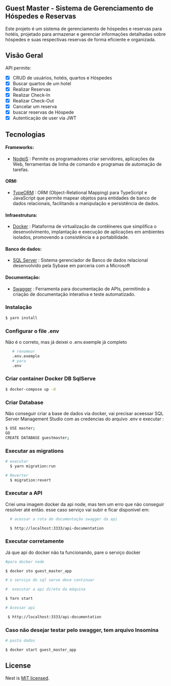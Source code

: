 ## Guest Master - Sistema de Gerenciamento de Hóspedes e Reservas

Este projeto é um sistema de gerenciamento de hóspedes e reservas para hotéis, projetado para armazenar e gerenciar informações detalhadas sobre hóspedes e suas respectivas reservas de forma eficiente e organizada.


## Visão Geral


API permite:

- [x] CRUD de usuários, hotéis, quartos e Hóspedes
- [x] Buscar quartos de um hotel
- [x] Realizar Reservas
- [x] Realizar Check-In
- [x] Realizar Check-Out
- [x] Cancelar um reserva
- [x] buscar reservas de Hóspede
- [x] Autenticação de user via JWT

## Tecnologias

#### Frameworks:
- [NodejS](https://nodejs.org/pt) : Permite os programadores criar servidores, aplicações da Web, ferramentas de linha de comando e programas de automação de tarefas.

#### ORM:
- [TypeORM](https://typeorm.io/) : ORM (Object-Relational Mapping) para TypeScript e JavaScript que permite mapear objetos para entidades de banco de dados relacionais, facilitando a manipulação e persistência de dados.

#### Infraestrutura:
- [Docker](https://www.docker.com/) : Plataforma de virtualização de contêineres que simplifica o desenvolvimento, implantação e execução de aplicações em ambientes isolados, promovendo a consistência e a portabilidade.


#### Banco de dados:
- [SQL Server](https://www.microsoft.com/pt-br/sql-server/sql-server-2022) : Sistema gerenciador de Banco de dados relacional desenvolvido pela Sybase em parceria com a Microsoft

#### Documentação:
- [Swagger](https://swagger.io/) : Ferramenta para documentação de APIs, permitindo a criação de documentação interativa e teste automatizado.

### Instalação

```bash
$ yarn install
```

### Configurar o file .env
  Não é o correto, mas já deixei o .env.exemple já completo
```bash
   # renomear
   .env.exemple
   # para
   .env
```

### Criar container Docker DB SqlServe

```bash
$ docker-compose up -d
```
### Criar Database

Não conseguir criar a base de dados via docker, vai precisar aceessar SQL Server Management Studio com as credencias do arquivo .env e executar :

```bash
$ USE master;
GO
CREATE DATABASE guestmaster;

```
### Executar as migrations

```bash
# executar
  $ yarn migration:run

# Reverter
  $ migration:revert

```
### Executar a API

  Criei uma imagem docker da api node, mas tem um erro que não conseguir resolver até então. esse caso serviço vai subir e ficar disponivel em:
  
```bash
  # acessar a rota de documentação swagger da api

  $ http://localhost:3333/api-documentation

```

### Executar corretamente
Já que api do docker não ta funcionando, pare o serviço docker
```bash
#para docker node

$ docker sto guest_master_app

# o serviço do sql serve deve continuar

#  executar a api direto da máquina

$ Yarn start

# Acessar api

 $ http://localhost:3333/api-documentation

```

### Caso não desejar testar pelo swagger, tem arquivo Insomina

```bash
# pasta dados

$ docker start guest_master_app

```



## License

Nest is [MIT licensed](LICENSE).
